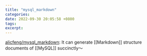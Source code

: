 ```yaml
---
title: "mysql_markdown"
categories: 
date: 2022-09-30 20:05:58 +0800
tags: 
excerpt: 
---
```




[alicfeng/mysql_markdown](https://github.com/alicfeng/mysql_markdown): It can generate [[Markdown]] structure documents of [[MySQL]] succinctly～





